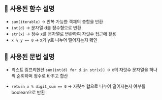 ## 🔹 사용된 함수 설명
- `sum(iterable)` → 반복 가능한 객체의 총합을 반환
- `int(d)` → 문자열 d를 정수형으로 변환
- `str(x)` → 정수 x를 문자열로 변환하여 자릿수 접근에 활용
- `x % y == 0` → x가 y로 나누어 떨어지는지 확인

## 🔹 사용된 문법 설명
- 리스트 컴프리헨션 `sum(int(d) for d in str(x))`
  → x의 자릿수 문자열을 하나씩 순회하며 정수로 바꾸고 합산

- `return x % digit_sum == 0`
  → 자릿수 합으로 나누어 떨어지는지 여부를 boolean으로 반환

